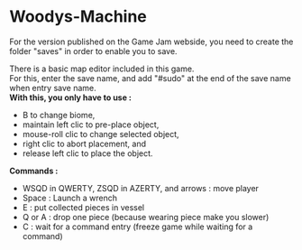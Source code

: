 # Woodys-Machine

For the version published on the Game Jam webside, you need to create the folder "saves" in order to enable you to save.  

There is a basic map editor included in this game.  
For this, enter the save name, and add "#sudo" at the end of the save name when entry save name.  
**With this, you only have to use :**  
-  B to change biome,  
-  maintain left clic to pre-place object,  
-  mouse-roll clic to change selected object,  
-  right clic to abort placement, and  
-  release left clic to place the object.  

**Commands :**  
-  WSQD in QWERTY, ZSQD in AZERTY, and arrows : move player  
-  Space : Launch a wrench  
-  E : put collected pieces in vessel  
-  Q or A : drop one piece (because wearing piece make you slower)  
-  C : wait for a command entry (freeze game while waiting for a command)  
